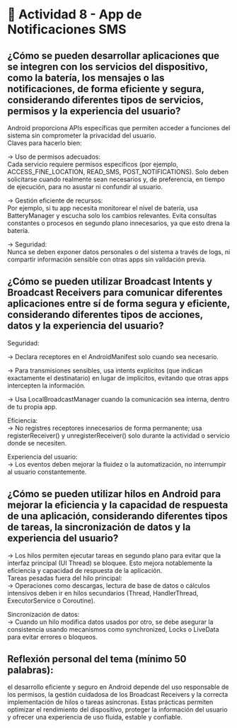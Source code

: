# 📱 Actividad 8 - App de Notificaciones SMS

## ¿Cómo se pueden desarrollar aplicaciones que se integren con los servicios del dispositivo, como la batería, los mensajes o las notificaciones, de forma eficiente y segura, considerando diferentes tipos de servicios, permisos y la experiencia del usuario?  
Android proporciona APIs específicas que permiten acceder a funciones del sistema sin comprometer la privacidad del usuario.  
Claves para hacerlo bien:  

-> Uso de permisos adecuados:  
Cada servicio requiere permisos específicos (por ejemplo, ACCESS_FINE_LOCATION, READ_SMS, POST_NOTIFICATIONS).
Solo deben solicitarse cuando realmente sean necesarios y, de preferencia, en tiempo de ejecución, para no asustar ni confundir al usuario.  

-> Gestión eficiente de recursos:  
Por ejemplo, si tu app necesita monitorear el nivel de batería, usa BatteryManager y escucha solo los cambios relevantes. Evita consultas constantes o procesos en segundo plano innecesarios, ya que esto drena la batería.  

-> Seguridad:  
Nunca se deben exponer datos personales o del sistema a través de logs, ni compartir información sensible con otras apps sin validación previa.  

  
## ¿Cómo se pueden utilizar Broadcast Intents y Broadcast Receivers para comunicar diferentes aplicaciones entre sí de forma segura y eficiente, considerando diferentes tipos de acciones, datos y la experiencia del usuario?  
Seguridad:  

-> Declara receptores en el AndroidManifest solo cuando sea necesario.  

-> Para transmisiones sensibles, usa intents explícitos (que indican exactamente el destinatario) en lugar de implícitos, evitando que otras apps intercepten la información.  

-> Usa LocalBroadcastManager cuando la comunicación sea interna, dentro de tu propia app.  

Eficiencia:  
-> No registres receptores innecesarios de forma permanente; usa registerReceiver() y unregisterReceiver() solo durante la actividad o servicio donde se necesiten.  

Experiencia del usuario:  
-> Los eventos deben mejorar la fluidez o la automatización, no interrumpir al usuario constantemente.  

## ¿Cómo se pueden utilizar hilos en Android para mejorar la eficiencia y la capacidad de respuesta de una aplicación, considerando diferentes tipos de tareas, la sincronización de datos y la experiencia del usuario?  
-> Los hilos permiten ejecutar tareas en segundo plano para evitar que la interfaz principal (UI Thread) se bloquee. Esto mejora notablemente la eficiencia y capacidad de respuesta de la aplicación.  
Tareas pesadas fuera del hilo principal:  
-> Operaciones como descargas, lectura de base de datos o cálculos intensivos deben ir en hilos secundarios (Thread, HandlerThread, ExecutorService o Coroutine).  

Sincronización de datos:  
-> Cuando un hilo modifica datos usados por otro, se debe asegurar la consistencia usando mecanismos como synchronized, Locks o LiveData para evitar errores o bloqueos.  

  
## Reflexión personal del tema (mínimo 50 palabras):  
el desarrollo eficiente y seguro en Android depende del uso responsable de los permisos, la gestión cuidadosa de los Broadcast Receivers y la correcta implementación de hilos o tareas asíncronas. Estas prácticas permiten optimizar el rendimiento del dispositivo, proteger la información del usuario y ofrecer una experiencia de uso fluida, estable y confiable.
